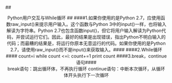 ##<center/>Python用户交互与While循环 ##
####1.如果你使用的是Python 2.7，应使用函数raw_input()来提示用户输入。这个函数与Python 3中的input()一样，也将输入解读为字符串。Python 2.7也包含函数input()，但它将用户输入解读为Python代码，并尝试运行它们。因此，最好的结果是出现错误，指出Python不明白输入的代码；而最糟的结果是，将运行你原本无意运行的代码。如果你使用的是Python 2.7，请使用raw_input()而不是input()来获取输入。####
####2.While循环####
		count=i
		while count <=i:
			count+=1
		print count
####3.break，continue语句####       
		break语句：跳出循环体，不再执行循环
		continue语句：中断本次循环，从循环体开头执行下一次循环
